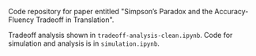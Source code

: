 Code repository for paper entitled "Simpson’s Paradox and the Accuracy-Fluency Tradeoff in Translation".

Tradeoff analysis shown in  `tradeoff-analysis-clean.ipynb`.
Code for simulation and analysis is in `simulation.ipynb`. 